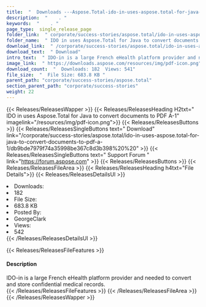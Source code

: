```yaml
---
title:  "  Downloads ---Aspose.Total-ido-in-uses-aspose.total-for-java-to-convert-documents-to-pdf-a-1 . " 
description:  "    . " 
keywords:  "    . " 
page_type:  single_release_page
folder_link:  " corporate/success-stories/aspose.total/ido-in-uses-aspose.total-for-java-to-convert-documents-to-pdf-a-1/"
folder_name:  " IDO in uses Aspose.Total for Java to convert documents to PDF A-1"
download_link:  " /corporate/success-stories/aspose.total/ido-in-uses-aspose.total-for-java-to-convert-documents-to-pdf-a-1/db9bde7979f74a35998be367c8d3b398"
download_text:  " Download"
intro_text:  " IDO-in is a large French eHealth platform provider and needed to convert and sto..."
image_link:  " https://downloads.aspose.com/resources/img/pdf-icon.png"
download_count:  "  Downloads: 182  Views: 541"
file_size:  "  File Size: 683.8 KB "
parent_path: "corporate/success-stories/aspose.total"
section_parent_path: "corporate/success-stories"
weight: 22 
---
```


{{< Releases/ReleasesWapper >}}
  {{< Releases/ReleasesHeading H2txt=" IDO in uses Aspose.Total for Java to convert documents to PDF A-1" imagelink="/resources/img/pdf-icon.png">}}
  {{< Releases/ReleasesButtons >}}
    {{< Releases/ReleasesSingleButtons text=" Download" link="/corporate/success-stories/aspose.total/ido-in-uses-aspose.total-for-java-to-convert-documents-to-pdf-a-1/db9bde7979f74a35998be367c8d3b398%20%20" >}}
    {{< Releases/ReleasesSingleButtons text=" Support Forum " link="https://forum.aspose.com" >}}
  {{< Releases/ReleasesButtons >}}
  {{< Releases/ReleasesFileArea >}}
    {{< Releases/ReleasesHeading h4txt="File Details">}}
    {{< Releases/ReleasesDetailsUl >}}
             <li>Downloads:</li><li>182</li><li>File Size:</li><li>683.8 KB</li><li>Posted By:</li><li>GeorgeClark</li><li>Views:</li><li>542</li>
    {{< /Releases/ReleasesDetailsUl >}}

  {{< Releases/ReleasesFileFeatures >}}
      <h4>Description</h4><div class="HTMLDescription">IDO-in is a large French eHealth platform provider and needed to convert and store confidential medical records.</div>
  {{< /Releases/ReleasesFileFeatures >}}
 {{< /Releases/ReleasesFileArea >}}
{{< /Releases/ReleasesWapper >}}


